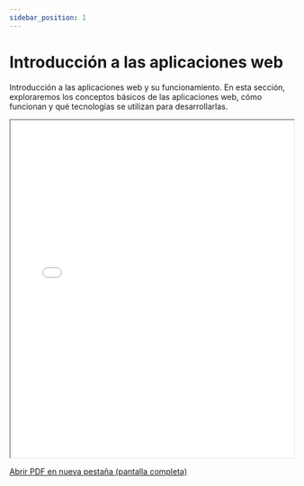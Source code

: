 ```yaml
---
sidebar_position: 1
---
```


# Introducción a las aplicaciones web

Introducción a las aplicaciones web y su funcionamiento. En esta sección, exploraremos los conceptos básicos de las aplicaciones web, cómo funcionan y qué tecnologías se utilizan para desarrollarlas.

<iframe src="/files/Web%20Application%20Introduction.pdf" width="100%" height="600px" style={{ border: 'none' }} allowfullscreen>
    Este navegador no soporta iframes. Puedes <a href="/files/Web%20Application%20Introduction.pdf">descargar el PDF aquí</a>.
</iframe>

<p style={{ textAlign: 'right' }}>
  <a href="/files/Web%20Application%20Introduction.pdf" target="_blank" rel="noopener noreferrer">
    Abrir PDF en nueva pestaña (pantalla completa)
  </a>
</p>
